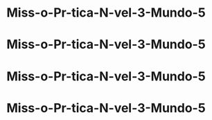 # Miss-o-Pr-tica-N-vel-3-Mundo-5
# Miss-o-Pr-tica-N-vel-3-Mundo-5
# Miss-o-Pr-tica-N-vel-3-Mundo-5
# Miss-o-Pr-tica-N-vel-3-Mundo-5
